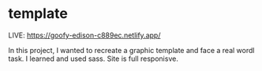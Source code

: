 # template

LIVE: https://goofy-edison-c889ec.netlify.app/

In this project, I wanted to recreate a graphic template and face a real wordl task. 
I learned and used sass. 
Site is full responisve.
